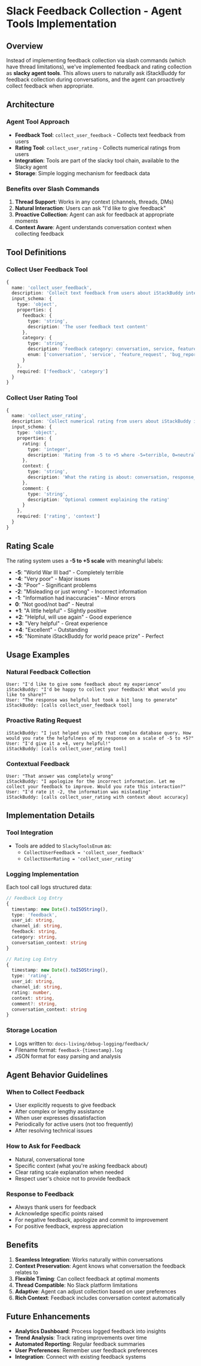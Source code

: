 # Slack Feedback Collection - Agent Tools Implementation

## Overview

Instead of implementing feedback collection via slash commands (which have thread limitations), we've implemented feedback and rating collection as **slacky agent tools**. This allows users to naturally ask iStackBuddy for feedback collection during conversations, and the agent can proactively collect feedback when appropriate.

## Architecture

### Agent Tool Approach

- **Feedback Tool**: `collect_user_feedback` - Collects text feedback from users
- **Rating Tool**: `collect_user_rating` - Collects numerical ratings from users
- **Integration**: Tools are part of the slacky tool chain, available to the Slacky agent
- **Storage**: Simple logging mechanism for feedback data

### Benefits over Slash Commands

1. **Thread Support**: Works in any context (channels, threads, DMs)
2. **Natural Interaction**: Users can ask "I'd like to give feedback"
3. **Proactive Collection**: Agent can ask for feedback at appropriate moments
4. **Context Aware**: Agent understands conversation context when collecting feedback

## Tool Definitions

### Collect User Feedback Tool

```typescript
{
  name: 'collect_user_feedback',
  description: 'Collect text feedback from users about iStackBuddy interactions or general service',
  input_schema: {
    type: 'object',
    properties: {
      feedback: {
        type: 'string',
        description: 'The user feedback text content'
      },
      category: {
        type: 'string',
        description: 'Feedback category: conversation, service, feature_request, bug_report, other',
        enum: ['conversation', 'service', 'feature_request', 'bug_report', 'other']
      }
    },
    required: ['feedback', 'category']
  }
}
```

### Collect User Rating Tool

```typescript
{
  name: 'collect_user_rating',
  description: 'Collect numerical rating from users about iStackBuddy interactions',
  input_schema: {
    type: 'object',
    properties: {
      rating: {
        type: 'integer',
        description: 'Rating from -5 to +5 where -5=terrible, 0=neutral, +5=excellent'
      },
      context: {
        type: 'string',
        description: 'What the rating is about: conversation, response_quality, helpfulness, overall_service'
      },
      comment: {
        type: 'string',
        description: 'Optional comment explaining the rating'
      }
    },
    required: ['rating', 'context']
  }
}
```

## Rating Scale

The rating system uses a **-5 to +5 scale** with meaningful labels:

- **-5**: "World War III bad" - Completely terrible
- **-4**: "Very poor" - Major issues
- **-3**: "Poor" - Significant problems
- **-2**: "Misleading or just wrong" - Incorrect information
- **-1**: "Information had inaccuracies" - Minor errors
- **0**: "Not good/not bad" - Neutral
- **+1**: "A little helpful" - Slightly positive
- **+2**: "Helpful, will use again" - Good experience
- **+3**: "Very helpful" - Great experience
- **+4**: "Excellent" - Outstanding
- **+5**: "Nominate iStackBuddy for world peace prize" - Perfect

## Usage Examples

### Natural Feedback Collection

```
User: "I'd like to give some feedback about my experience"
iStackBuddy: "I'd be happy to collect your feedback! What would you like to share?"
User: "The response was helpful but took a bit long to generate"
iStackBuddy: [calls collect_user_feedback tool]
```

### Proactive Rating Request

```
iStackBuddy: "I just helped you with that complex database query. How would you rate the helpfulness of my response on a scale of -5 to +5?"
User: "I'd give it a +4, very helpful!"
iStackBuddy: [calls collect_user_rating tool]
```

### Contextual Feedback

```
User: "That answer was completely wrong"
iStackBuddy: "I apologize for the incorrect information. Let me collect your feedback to improve. Would you rate this interaction?"
User: "I'd rate it -2, the information was misleading"
iStackBuddy: [calls collect_user_rating with context about accuracy]
```

## Implementation Details

### Tool Integration

- Tools are added to `SlackyToolsEnum` as:
  - `CollectUserFeedback = 'collect_user_feedback'`
  - `CollectUserRating = 'collect_user_rating'`

### Logging Implementation

Each tool call logs structured data:

```typescript
// Feedback Log Entry
{
  timestamp: new Date().toISOString(),
  type: 'feedback',
  user_id: string,
  channel_id: string,
  feedback: string,
  category: string,
  conversation_context: string
}

// Rating Log Entry
{
  timestamp: new Date().toISOString(),
  type: 'rating',
  user_id: string,
  channel_id: string,
  rating: number,
  context: string,
  comment?: string,
  conversation_context: string
}
```

### Storage Location

- Logs written to: `docs-living/debug-logging/feedback/`
- Filename format: `feedback-{timestamp}.log`
- JSON format for easy parsing and analysis

## Agent Behavior Guidelines

### When to Collect Feedback

- User explicitly requests to give feedback
- After complex or lengthy assistance
- When user expresses dissatisfaction
- Periodically for active users (not too frequently)
- After resolving technical issues

### How to Ask for Feedback

- Natural, conversational tone
- Specific context (what you're asking feedback about)
- Clear rating scale explanation when needed
- Respect user's choice not to provide feedback

### Response to Feedback

- Always thank users for feedback
- Acknowledge specific points raised
- For negative feedback, apologize and commit to improvement
- For positive feedback, express appreciation

## Benefits

1. **Seamless Integration**: Works naturally within conversations
2. **Context Preservation**: Agent knows what conversation the feedback relates to
3. **Flexible Timing**: Can collect feedback at optimal moments
4. **Thread Compatible**: No Slack platform limitations
5. **Adaptive**: Agent can adjust collection based on user preferences
6. **Rich Context**: Feedback includes conversation context automatically

## Future Enhancements

- **Analytics Dashboard**: Process logged feedback into insights
- **Trend Analysis**: Track rating improvements over time
- **Automated Reporting**: Regular feedback summaries
- **User Preferences**: Remember user feedback preferences
- **Integration**: Connect with existing feedback systems
